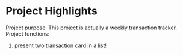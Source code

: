 # Project Highlights

Project purpose: This project is actually a weekly transaction tracker.
Project functions:
1) present two transaction card in a list!
